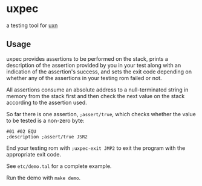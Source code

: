 # uxpec

a testing tool for [uxn](https://100r.co/site/uxn.html)

## Usage

uxpec provides assertions to be performed on the stack, prints a description of
the assertion provided by you in your test along with an indication of the
assertion's success, and sets the exit code depending on whether any of the
assertions in your testing rom failed or not.

All assertions consume an absolute address to a null-terminated string in
memory from the stack first and then check the next value on the stack
according to the assertion used.

So far there is one assertion, `;assert/true`, which checks whether the value
to be tested is a non-zero byte:

```
#01 #02 EQU
;description ;assert/true JSR2
```

End your testing rom with `;uxpec-exit JMP2` to exit the program with the
appropriate exit code.

See `etc/demo.tal` for a complete example.

Run the demo with `make demo`.

